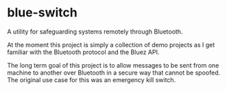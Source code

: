 blue-switch
===========

A utility for safeguarding systems remotely through Bluetooth.

At the moment this project is simply a collection of demo projects as I get familiar with the Bluetooth protocol and the Bluez API.

The long term goal of this project is to allow messages to be sent from one machine to another over Bluetooth in a secure way that cannot be spoofed. The original use case for this was an emergency kill switch.
